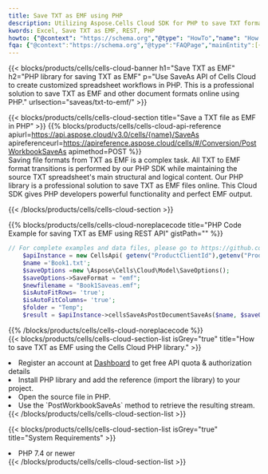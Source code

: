 ```yaml
---
title: Save TXT as EMF using PHP 
description: Utilizing Aspose.Cells Cloud SDK for PHP to save TXT format file as EMF format file. 
kwords: Excel, Save TXT as EMF, REST, PHP
howto: {"@context": "https://schema.org","@type": "HowTo","name": "How to save TXT as EMF using the Cells Cloud PHP library.","description": "How to save TXT as EMF using the Cells Cloud PHP library.","image": {"@type": "ImageObject"},"url": "/php/saveas/txt-to-emf/","step": [{ "@type": "HowToStep","name": "How to save TXT as EMF using the Cells Cloud PHP library. step 1", "image": {"@type": "ImageObject",},"url": "/php/saveas/txt-to-emf/","text": "Register an account at <a href='https://dashboard.aspose.cloud/'>Dashboard</a> to get free API quota & authorization details",},{ "@type": "HowToStep","name": "How to save TXT as EMF using the Cells Cloud PHP library. step 1", "image": {"@type": "ImageObject",},"url": "/php/saveas/txt-to-emf/","text": "Install PHP library and add the reference (import the library) to your project.",},{ "@type": "HowToStep","name": "How to save TXT as EMF using the Cells Cloud PHP library. step 1", "image": {"@type": "ImageObject",},"url": "/php/saveas/txt-to-emf/","text": "Open the source file in PHP.",},{ "@type": "HowToStep","name": "How to save TXT as EMF using the Cells Cloud PHP library. step 1", "image": {"@type": "ImageObject",},"url": "/php/saveas/txt-to-emf/","text": "Use the `PostWorkbookSaveAs` method to retrieve the resulting stream.",}, ],"supply": {"@type": "HowToSupply","name": "document"},"tool": [{"@type": "HowToTool","name": "phpstorm, Visual Studio Code, Eclipse"},{"@type": "HowToTool","name": "Aspose Cells"}],"totalTime": "PT6M"}
fqa: {"@context":"https://schema.org","@type":"FAQPage","mainEntity":[{"@type":"Question","name":"Why save file as other formats file in C# using REST API?","acceptedAnswer":{"@type":"Answer","text":"Documents are encoded in many ways, and some files may be incompatible with the software you use. To open and read such files, just save them as appropriate file formats.<br/><ol><li>Install .NET SDK and add the reference (import the library) to your project.</li><li>Open the source file in C# using REST API.</li><li>Call the PostWorkbookSaveAsRequest() method, passing an output filename with required extension.</li><li>Get the result of save as a separate file.</li></ol>"}},{"@type":"Question","name":"What file formats can I save as with your C# library?","acceptedAnswer":{"@type":"Answer","text":"We support a variety of file formats for conversion using .NET library, including XLSX, Excel, xls , PDF, CSV, HTML, Markdown, XML, PNG, JPG, TIFF, Json, TXT and many more."}},{"@type":"Question","name":"What is the maximum allowed file size for conversion using this .NET library?","acceptedAnswer":{"@type":"Answer","text":"There are no file size limits for format conversions using .NET library."}}]}
---
```



{{< blocks/products/cells/cells-cloud-banner h1="Save TXT as EMF" h2="PHP library for saving TXT as EMF" p="Use SaveAs API of Cells Cloud to create customized spreadsheet workflows in PHP. This is a professional solution to save TXT as EMF and other document formats online using PHP." urlsection="saveas/txt-to-emf/" >}}

{{< blocks/products/cells/cells-cloud-section  title="Save a TXT file as EMF in PHP" >}}
{{% blocks/products/cells/cells-cloud-api-reference  apiurl=https://api.aspose.cloud/v3.0/cells/{name}/SaveAs  apireferenceurl=https://apireference.aspose.cloud/cells/#/Conversion/PostWorkbookSaveAs  apimethod=POST %}}
<br/>
Saving file formats from TXT as EMF is a complex task. All TXT to EMF format transitions is performed by our PHP SDK while maintaining the source TXT spreadsheet's main structural and logical content. Our PHP library is a professional solution to save TXT as EMF files online. This Cloud SDK gives PHP developers powerful functionality and perfect EMF output.

{{< /blocks/products/cells/cells-cloud-section >}}

{{% blocks/products/cells/cells-cloud-noreplacecode title="PHP Code Example for saving TXT as EMF using REST API" gistPath="" %}}
  
```php
// For complete examples and data files, please go to https://github.com/aspose-cells-cloud/aspose-cells-cloud-php/
    $apiInstance = new CellsApi( getenv("ProductClientId"),getenv("ProductClientSecret") );
    $name ='Book1.txt';
    $saveOptions =new \Aspose\Cells\Cloud\Model\SaveOptions();
    $saveOptions->SaveFormat = "emf";
    $newfilename = "Book1Saveas.emf";
    $isAutoFitRows= 'true';
    $isAutoFitColumns= 'true';
    $folder = "Temp";
    $result = $apiInstance->cellsSaveAsPostDocumentSaveAs($name, $saveOptions, $newfilename,$isAutoFitRows, $isAutoFitColumns, $folder);
```
  
{{% /blocks/products/cells/cells-cloud-noreplacecode  %}}
<br/>
{{< blocks/products/cells/cells-cloud-section-list isGrey="true"  title="How to save TXT as EMF using the Cells Cloud PHP library." >}}
<li>Register an account at <a href="https://dashboard.aspose.cloud/">Dashboard</a> to get free API quota & authorization details</li>
<li>Install PHP library and add the reference (import the library) to your project.</li>
<li>Open the source file in PHP.</li>
<li>Use the `PostWorkbookSaveAs` method to retrieve the resulting stream.</li>
{{< /blocks/products/cells/cells-cloud-section-list >}}

{{< blocks/products/cells/cells-cloud-section-list isGrey="true"  title="System Requirements" >}}
<li>PHP 7.4 or newer</li>
{{< /blocks/products/cells/cells-cloud-section-list >}}
